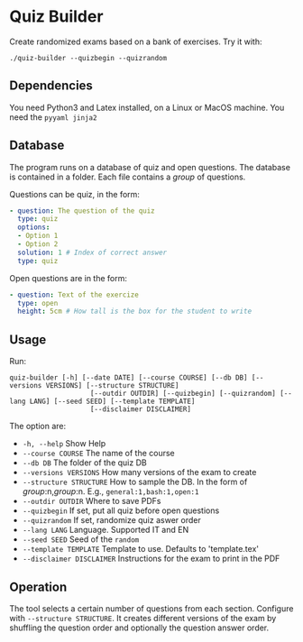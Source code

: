 # Quiz Builder

Create randomized exams based on a bank of exercises.
Try it with:
```
./quiz-builder --quizbegin --quizrandom
```

## Dependencies

You need Python3 and Latex installed, on a Linux or MacOS machine.
You need the `pyyaml jinja2`

## Database

The program runs on a database of quiz and open questions.
The database is contained in a folder. Each file contains a *group* of questions.

Questions can be quiz, in the form:
```yaml
- question: The question of the quiz
  type: quiz
  options:
  - Option 1
  - Option 2
  solution: 1 # Index of correct answer
  type: quiz
```

Open questions are in the form:
```yaml
- question: Text of the exercize
  type: open
  height: 5cm # How tall is the box for the student to write
```


## Usage

Run:
```
quiz-builder [-h] [--date DATE] [--course COURSE] [--db DB] [--versions VERSIONS] [--structure STRUCTURE]
                    [--outdir OUTDIR] [--quizbegin] [--quizrandom] [--lang LANG] [--seed SEED] [--template TEMPLATE]
                    [--disclaimer DISCLAIMER]
```

The option are:
- `-h, --help`            Show Help
- `--course COURSE` The name of the course
- `--db DB` The folder of the quiz DB
- `--versions VERSIONS` How many versions of the exam to create
- `--structure STRUCTURE` How to sample the DB. In the form of *group*:n,*group*:n. E.g., `general:1,bash:1,open:1`
- `--outdir OUTDIR` Where to save PDFs
- `--quizbegin` If set, put all quiz before open questions
- `--quizrandom` If set, randomize quiz aswer order
- `--lang LANG` Language. Supported IT and EN
- `--seed SEED` Seed of the `random`
- `--template TEMPLATE` Template to use. Defaults to 'template.tex'
- `--disclaimer DISCLAIMER` Instructions for the exam to print in the PDF

## Operation

The tool selects a certain number of questions from each section. Configure with `--structure STRUCTURE`. It creates different versions of the exam by shuffling the question order and optionally the question answer order.







